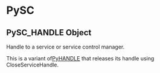# PySC

## PySC\_HANDLE Object



Handle to a service or service control manager\. 

This is a variant of[PyHANDLE](#pyhandle) that releases its handle using CloseServiceHandle\.